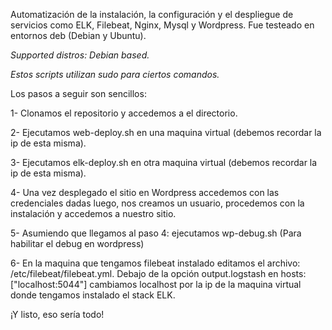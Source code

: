 Automatización de la instalación, la configuración y el despliegue de servicios como ELK, Filebeat, Nginx, Mysql y Wordpress. Fue testeado en entornos deb (Debian y Ubuntu).

*Supported distros: Debian based.*

*Estos scripts utilizan sudo para ciertos comandos.*

Los pasos a seguir son sencillos:

1- Clonamos el repositorio y accedemos a el directorio. 

2- Ejecutamos web-deploy.sh en una maquina virtual (debemos recordar la ip de esta misma).

3- Ejecutamos elk-deploy.sh en otra maquina virtual (debemos recordar la ip de esta misma).

4- Una vez desplegado el sitio en Wordpress accedemos con las credenciales dadas luego, nos creamos un usuario, procedemos con la instalación y accedemos a nuestro sitio.

5- Asumiendo que llegamos al paso 4: ejecutamos wp-debug.sh (Para habilitar el debug en wordpress)

6- En la maquina que tengamos filebeat instalado editamos el archivo: /etc/filebeat/filebeat.yml. Debajo de la opción output.logstash en hosts: ["localhost:5044"] cambiamos localhost por la ip de la maquina virtual donde tengamos instalado el stack ELK.

¡Y listo, eso sería todo!
